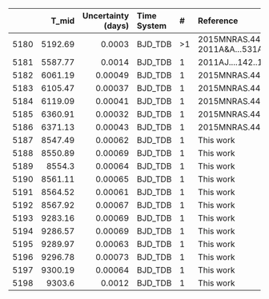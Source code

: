 |      |   T_mid |   Uncertainty (days) | Time System   | #   | Reference                              |
|-----:|--------:|---------------------:|:--------------|:----|:---------------------------------------|
| 5180 | 5192.69 |              0.0003  | BJD_TDB       | >1  | 2015MNRAS.446.2428S; 2011A&A…531A..60A |
| 5181 | 5587.77 |              0.0014  | BJD_TDB       | 1   | 2011AJ....142..115D                    |
| 5182 | 6061.19 |              0.00049 | BJD_TDB       | 1   | 2015MNRAS.446.2428S                    |
| 5183 | 6105.47 |              0.00037 | BJD_TDB       | 1   | 2015MNRAS.446.2428S                    |
| 5184 | 6119.09 |              0.00041 | BJD_TDB       | 1   | 2015MNRAS.446.2428S                    |
| 5185 | 6360.91 |              0.00032 | BJD_TDB       | 1   | 2015MNRAS.446.2428S                    |
| 5186 | 6371.13 |              0.00043 | BJD_TDB       | 1   | 2015MNRAS.446.2428S                    |
| 5187 | 8547.49 |              0.00062 | BJD_TDB       | 1   | This work                              |
| 5188 | 8550.89 |              0.00069 | BJD_TDB       | 1   | This work                              |
| 5189 | 8554.3  |              0.00064 | BJD_TDB       | 1   | This work                              |
| 5190 | 8561.11 |              0.00065 | BJD_TDB       | 1   | This work                              |
| 5191 | 8564.52 |              0.00061 | BJD_TDB       | 1   | This work                              |
| 5192 | 8567.92 |              0.00067 | BJD_TDB       | 1   | This work                              |
| 5193 | 9283.16 |              0.00069 | BJD_TDB       | 1   | This work                              |
| 5194 | 9286.57 |              0.00069 | BJD_TDB       | 1   | This work                              |
| 5195 | 9289.97 |              0.00063 | BJD_TDB       | 1   | This work                              |
| 5196 | 9296.78 |              0.00073 | BJD_TDB       | 1   | This work                              |
| 5197 | 9300.19 |              0.00064 | BJD_TDB       | 1   | This work                              |
| 5198 | 9303.6  |              0.0012  | BJD_TDB       | 1   | This work                              |